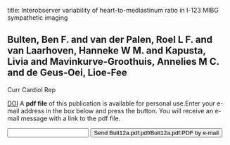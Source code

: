 title: Interobserver variability of heart-to-mediastinum ratio in I-123 MIBG sympathetic imaging

## Bulten, Ben F. and van der Palen, Roel L F. and van Laarhoven, Hanneke W M. and Kapusta, Livia and Mavinkurve-Groothuis, Annelies M C. and de Geus-Oei, Lioe-Fee
Curr Cardiol Rep

<a href="https://doi.org/10.1007/s11886-012-0276-8">DOI</a>
A <b>pdf file</b> of this publication is available for personal use.Enter your e-mail address in the box below and press the button. You will receive an e-mail message with a link to the pdf file.
<form action="sender.php">  <input type="text" name="email">  <input type="submit" value="Send Bult12a.pdf:pdf/Bult12a.pdf:PDF by e-mail"></form>